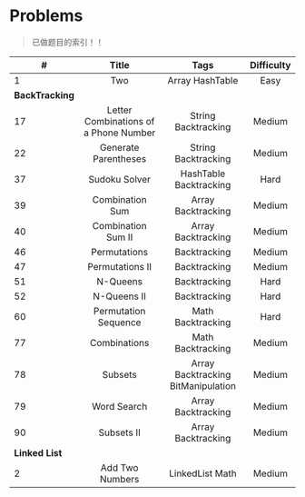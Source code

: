 # Problems

> 已做题目的索引！！

| #                |                 Title                 |                Tags                | Difficulty |
| ---------------- | :-----------------------------------: | :--------------------------------: | :--------: |
| 1                |                  Two                  |          Array HashTable           |    Easy    |
| **BackTracking** |                                       |                                    |            |
| 17               | Letter Combinations of a Phone Number |        String Backtracking         |   Medium   |
| 22               |         Generate Parentheses          |        String Backtracking         |   Medium   |
| 37               |             Sudoku Solver             |       HashTable Backtracking       |    Hard    |
| 39               |            Combination Sum            |         Array Backtracking         |   Medium   |
| 40               |          Combination Sum II           |         Array Backtracking         |   Medium   |
| 46               |             Permutations              |            Backtracking            |   Medium   |
| 47               |            Permutations II            |            Backtracking            |   Medium   |
| 51               |               N-Queens                |            Backtracking            |    Hard    |
| 52               |              N-Queens II              |            Backtracking            |    Hard    |
| 60               |         Permutation Sequence          |         Math Backtracking          |    Hard    |
| 77               |             Combinations              |         Math Backtracking          |   Medium   |
| 78               |                Subsets                | Array Backtracking BitManipulation |   Medium   |
| 79               |              Word Search              |         Array Backtracking         |   Medium   |
| 90               |              Subsets II               |         Array Backtracking         |   Medium   |
| **Linked List**  |                                       |                                    |            |
| 2                |            Add Two Numbers            |          LinkedList Math           |   Medium   |
